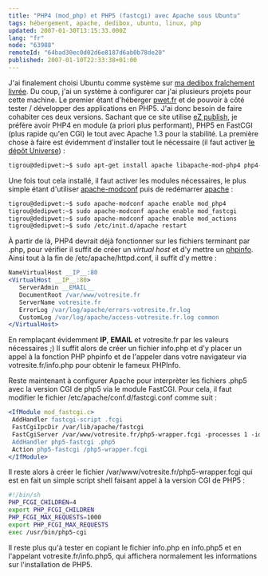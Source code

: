 ```yaml
---
title: "PHP4 (mod_php) et PHP5 (fastcgi) avec Apache sous Ubuntu"
tags: hébergement, apache, dedibox, ubuntu, linux, php
updated: 2007-01-30T13:15:33.000Z
lang: "fr"
node: "63988"
remoteId: "64bad30ec0d02d6e8187d6ab0b78de20"
published: 2007-01-10T22:33:38+01:00
---
```

 
J'ai finalement choisi Ubuntu comme système sur [ma dedibox fraîchement livrée](/post/une-dedibox-en-moins-de-temps-qu-il-en-faut-pour-le-dire). Du coup, j'ai un système à configurer car j'ai plusieurs projets pour cette machine. Le premier étant d'héberger [pwet.fr]() et de pouvoir à côté tester / développer des applications en PHP5. J'ai donc besoin de faire cohabiter ces deux versions. Sachant que ce site utilise [eZ publish](), je préfère avoir PHP4 en module (a priori plus performant), PHP5 en FastCGI (plus rapide qu'en CGI) le tout avec Apache 1.3 pour la stabilité. La première chose à faire est évidemment d'installer tout le nécessaire (il faut activer [le dépôt Universe](http://doc.ubuntu-fr.org/depots)) :

 ``` bash
tigrou@dedipwet:~$ sudo apt-get install apache libapache-mod-php4 php4-domxml php4-pear php4-pear-log php5-cgi php5-mysqli php5-xsl php5-gd php5-pear libapache-mod-fastcgi libapache-mod-actions
```

 
Une fois tout cela installé, il faut activer les modules nécessaires, le plus simple étant d'utiliser [apache-modconf](http://pwet.fr/man/linux/administration_systeme/apache_modconf) puis de redémarrer [apache](http://pwet.fr/man/linux/administration_systeme/apache) :

 ``` bash
tigrou@dedipwet:~$ sudo apache-modconf apache enable mod_php4
tigrou@dedipwet:~$ sudo apache-modconf apache enable mod_fastcgi
tigrou@dedipwet:~$ sudo apache-modconf apache enable mod_actions
tigrou@dedipwet:~$ sudo /etc/init.d/apache restart
```

 
À partir de là, PHP4 devrait déjà fonctionner sur les fichiers terminant par .php, pour vérifier il suffit de créer un *virtual host* et d'y mettre un [phpinfo](http://fr.php.net/phpinfo). Ainsi tout à la fin de /etc/apache/httpd.conf, il suffit d'y mettre :

 ``` apache
NameVirtualHost __IP__:80
<VirtualHost __IP__:80>
    ServerAdmin __EMAIL__
    DocumentRoot /var/www/votresite.fr
    ServerName votresite.fr
    ErrorLog /var/log/apache/errors-votresite.fr.log
    CustomLog /var/log/apache/access-votresite.fr.log common
</VirtualHost>
```

 
En remplaçant évidemment __IP__, __EMAIL__ et votresite.fr par les valeurs nécessaires ;) Il suffit alors de créer un fichier info.php et d'y placer un appel à la fonction PHP phpinfo et de l'appeler dans votre navigateur via votresite.fr/info.php pour obtenir le fameux PHPInfo.

 
Reste maintenant à configurer Apache pour interprèter les fichiers .php5 avec la version CGI de php5 via le module FastCGI. Pour cela, il faut modifier le fichier /etc/apache/conf.d/fastcgi.conf comme suit :

 ``` apache
<IfModule mod_fastcgi.c>
  AddHandler fastcgi-script .fcgi
  FastCgiIpcDir /var/lib/apache/fastcgi
  FastCgiServer /var/www/votresite.fr/php5-wrapper.fcgi -processes 1 -idle-timeout 180 -socket /tmp/fastcgi.socket
  AddHandler php5-fastcgi .php5
  Action php5-fastcgi /php5-wrapper.fcgi
</IfModule>
```

 
Il reste alors à créer le fichier /var/www/votresite.fr/php5-wrapper.fcgi qui est en fait un simple script shell faisant appel à la version CGI de PHP5 :

 ``` bash
#!/bin/sh 
PHP_FCGI_CHILDREN=4
export PHP_FCGI_CHILDREN
PHP_FCGI_MAX_REQUESTS=1000
export PHP_FCGI_MAX_REQUESTS
exec /usr/bin/php5-cgi
```

 
Il reste plus qu'à tester en copiant le fichier info.php en info.php5 et en l'appelant votresite.fr/info.php5, qui affichera normalement les informations sur l'installation de PHP5.

